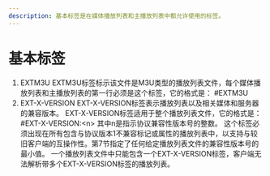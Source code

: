```yaml
---
description: 基本标签是在媒体播放列表和主播放列表中都允许使用的标签。
---
```


# 基本标签

1. EXTM3U EXTM3U标签标示该文件是M3U类型的播放列表文件，每个媒体播放列表和主播放列表的第一行必须是这个标签，它的格式是： \#EXTM3U 
2. EXT-X-VERSION EXT-X-VERSION标签表示播放列表以及相关媒体和服务器的兼容版本。 EXT-X-VERSION标签适用于整个播放列表文件，它的格式是： \#EXT-X-VERSION:&lt;n&gt; 其中n是指示协议兼容性版本号的整数。 这个标签必须出现在所有包含与协议版本1不兼容标记或属性的播放列表中，以支持与较旧客户端的互操作性。第7节指定了任何给定播放列表文件的兼容性版本号的最小值。 一个播放列表文件中只能包含一个EXT-X-VERSION标签，客户端无法解析带多个EXT-X-VERSION标签的播放列表。

